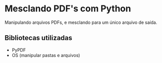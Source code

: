 # Mesclando PDF's com Python

Manipulando arquivos PDFs, e mesclando para um único arquivo de saída.

## Bibliotecas utilizadas

- PyPDF
- OS (manipular pastas e arquivos)
